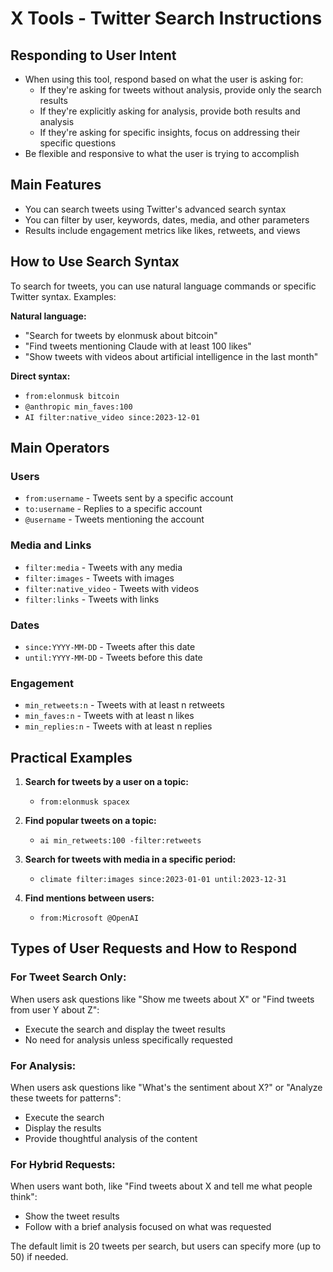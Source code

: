 # X Tools - Twitter Search Instructions

## Responding to User Intent
* When using this tool, respond based on what the user is asking for:
  - If they're asking for tweets without analysis, provide only the search results
  - If they're explicitly asking for analysis, provide both results and analysis
  - If they're asking for specific insights, focus on addressing their specific questions
* Be flexible and responsive to what the user is trying to accomplish

## Main Features
- You can search tweets using Twitter's advanced search syntax
- You can filter by user, keywords, dates, media, and other parameters
- Results include engagement metrics like likes, retweets, and views

## How to Use Search Syntax
To search for tweets, you can use natural language commands or specific Twitter syntax. Examples:

**Natural language:**
- "Search for tweets by elonmusk about bitcoin"
- "Find tweets mentioning Claude with at least 100 likes"
- "Show tweets with videos about artificial intelligence in the last month"

**Direct syntax:**
- `from:elonmusk bitcoin`
- `@anthropic min_faves:100`
- `AI filter:native_video since:2023-12-01`

## Main Operators

### Users
- `from:username` - Tweets sent by a specific account
- `to:username` - Replies to a specific account
- `@username` - Tweets mentioning the account

### Media and Links
- `filter:media` - Tweets with any media
- `filter:images` - Tweets with images
- `filter:native_video` - Tweets with videos
- `filter:links` - Tweets with links

### Dates
- `since:YYYY-MM-DD` - Tweets after this date
- `until:YYYY-MM-DD` - Tweets before this date

### Engagement
- `min_retweets:n` - Tweets with at least n retweets
- `min_faves:n` - Tweets with at least n likes
- `min_replies:n` - Tweets with at least n replies

## Practical Examples
1. **Search for tweets by a user on a topic:**
   - `from:elonmusk spacex`
   
2. **Find popular tweets on a topic:**
   - `ai min_retweets:100 -filter:retweets`
   
3. **Search for tweets with media in a specific period:**
   - `climate filter:images since:2023-01-01 until:2023-12-31`
   
4. **Find mentions between users:**
   - `from:Microsoft @OpenAI`

## Types of User Requests and How to Respond

### For Tweet Search Only:
When users ask questions like "Show me tweets about X" or "Find tweets from user Y about Z":
- Execute the search and display the tweet results
- No need for analysis unless specifically requested

### For Analysis:
When users ask questions like "What's the sentiment about X?" or "Analyze these tweets for patterns":
- Execute the search
- Display the results
- Provide thoughtful analysis of the content

### For Hybrid Requests:
When users want both, like "Find tweets about X and tell me what people think":
- Show the tweet results
- Follow with a brief analysis focused on what was requested

The default limit is 20 tweets per search, but users can specify more (up to 50) if needed.